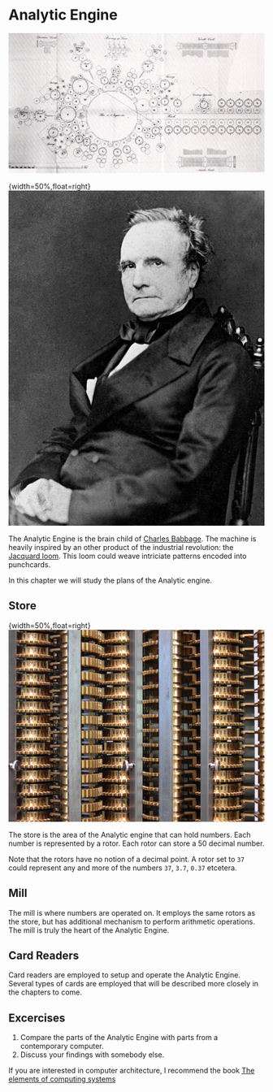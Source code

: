 Analytic Engine
===============

![Plans for the Analytic Engine](images/analytic-engine.jpg)

{width=50%,float=right}
![Charles Babbage](images/babbage.jpg)

The Analytic Engine is the brain child of
[Charles Babbage][charles-babbage]. The machine is heavily inspired by
an other product of the industrial revolution: the
[Jacquard loom][jacquard-loom]. This loom could weave intriciate
patterns encoded into punchcards.

In this chapter we will study the plans of the Analytic engine.

Store
-----

{width=50%,float=right}
![Rotors used in the store](images/rotors.jpg)

The store is the area of the Analytic engine that can hold
numbers. Each number is represented by a rotor. Each rotor can store a
50 decimal number.

Note that the rotors have no notion of a decimal point. A rotor set to
`37` could represent any and more of the numbers `37`, `3.7`, `0.37`
etcetera.

Mill
----

The mill is where numbers are operated on. It employs the same rotors
as the store, but has additional mechanism to perform arithmetic
operations. The mill is truly the heart of the Analytic Engine.

Card Readers
------------

Card readers are employed to setup and operate the Analytic
Engine. Several types of cards are employed that will be described
more closely in the chapters to come.

Excercises
----------

1. Compare the parts of the Analytic Engine with parts from a
   contemporary computer.
2. Discuss your findings with somebody else.

If you are interested in computer architecture, I recommend the book
[The elements of computing systems][nand2tetris]

[charles-babbage]: https://en.wikipedia.org/wiki/Charles_Babbage
[jacquard-loom]: https://en.wikipedia.org/wiki/Jacquard_loom
[nand2tetris]: http://www.nand2tetris.org/
